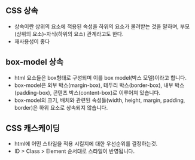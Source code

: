 ## CSS 상속
- 상속이란 상위의 요소에 적용된 속성을 하위의 요소가 물려받는 것을 말하며, 부모(상위의 요소)-자식(하위의 요소) 관계라고도 한다.
- 재사용성이 좋다

## box-model 상속

- html 요소들은 box형태로 구성되며 이를 box model(박스 모델)이라고 합니다.
- box-model은 외부 박스(margin-box), 테두리 박스(border-box), 내부 박스(padding-box), 콘텐츠 박스(content-box)로 이루어져 있습니다.
- box-model의 크기, 배치와 관련된 속성들(width, height, margin, padding, border)은 하위 요소로 상속되지 않습니다.

## CSS 캐스케이딩

- html에 어떤 스타일을 적용 시킬지에 대한 우선순위를 결정하는것.
- ID > Class > Element 순서대로 스타일이 반영됩니다.
